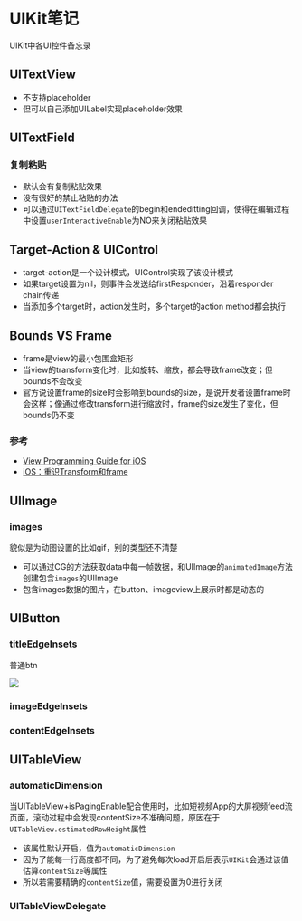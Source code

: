 # UIKit笔记

UIKit中各UI控件备忘录

## UITextView

- 不支持placeholder
- 但可以自己添加UILabel实现placeholder效果

## UITextField

### 复制粘贴
- 默认会有复制粘贴效果
- 没有很好的禁止粘贴的办法
- 可以通过`UITextFieldDelegate`的begin和endeditting回调，使得在编辑过程中设置`userInteractiveEnable`为NO来关闭粘贴效果

## Target-Action & UIControl
- target-action是一个设计模式，UIControl实现了该设计模式
- 如果target设置为nil，则事件会发送给firstResponder，沿着responder chain传递
- 当添加多个target时，action发生时，多个target的action method都会执行

## Bounds VS Frame

- frame是view的最小包围盒矩形
- 当view的transform变化时，比如旋转、缩放，都会导致frame改变；但bounds不会改变
- 官方说设置frame的size时会影响到bounds的size，是说开发者设置frame时会这样；像通过修改transform进行缩放时，frame的size发生了变化，但bounds仍不变

### 参考

- [View Programming Guide for iOS](https://developer.apple.com/library/archive/documentation/WindowsViews/Conceptual/ViewPG_iPhoneOS/WindowsandViews/WindowsandViews.html)
- [iOS：重识Transform和frame](https://www.jianshu.com/p/e1fec2f92c63)

## UIImage

### images

貌似是为动图设置的比如gif，别的类型还不清楚
- 可以通过CG的方法获取data中每一帧数据，和UIImage的`animatedImage`方法创建包含`images`的UIImage
- 包含images数据的图片，在button、imageview上展示时都是动态的

## UIButton

### titleEdgeInsets

普通btn

![](https://github.com/songgeb/I-Love-iOS/blob/master/Images/uikit_btn.png?raw=true)

### imageEdgeInsets

### contentEdgeInsets

## UITableView

### automaticDimension

当UITableView+isPagingEnable配合使用时，比如短视频App的大屏视频feed流页面，滚动过程中会发现contentSize不准确问题，原因在于`UITableView.estimatedRowHeight`属性
- 该属性默认开启，值为`automaticDimension`
- 因为了能每一行高度都不同，为了避免每次load开启后表示`UIKit`会通过该值估算`contentSize`等属性
- 所以若需要精确的`contentSize`值，需要设置为0进行关闭

### UITableViewDelegate


